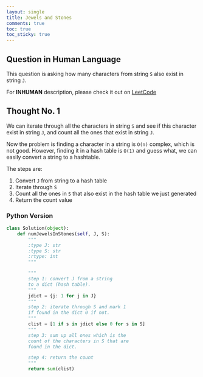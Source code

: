 ```yaml
---
layout: single
title: Jewels and Stones
comments: true
toc: true
toc_sticky: true
---
```


## Question in Human Language

This question is asking how many characters from string `S` also exist in string `J`.

For **INHUMAN** description, please check it out on [LeetCode](https://leetcode.com/problems/jewels-and-stones/)

## Thought No. 1

We can iterate through all the characters in string `S` and see if this character exist in string `J`, and count all the ones that exist in string `J`.

Now the problem is finding a character in a string is `O(n)` complex, which is not good. However, finding it in a hash table is `O(1)` and guess what, we
can easily convert a string to a hashtable.

The steps are:
1. Convert `J` from string to a hash table
2. Iterate through `S`
3. Count all the ones in `S` that also exist in the hash table we just generated
4. Return the count value

### Python Version

```python
class Solution(object):
    def numJewelsInStones(self, J, S):
        """
        :type J: str
        :type S: str
        :rtype: int
        """

        """
        step 1: convert J from a string
        to a dict (hash table).
        """
        jdict = {j: 1 for j in J}
        """
        step 2: iterate through S and mark 1
        if found in the dict 0 if not.
        """
        clist = [1 if s in jdict else 0 for s in S]
        """
        step 3: sum up all ones which is the
        count of the characters in S that are
        found in the dict.

        step 4: return the count
        """
        return sum(clist)
```